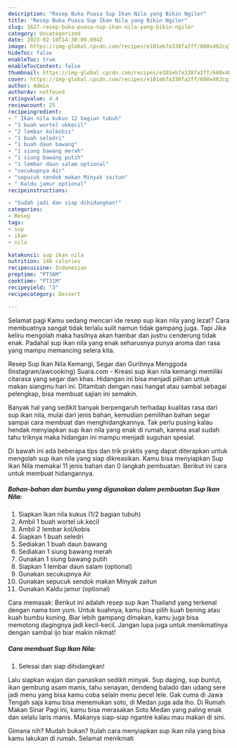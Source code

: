 ```yaml
---
description: "Resep Buka Puasa Sup Ikan Nila yang Bikin Ngiler"
title: "Resep Buka Puasa Sup Ikan Nila yang Bikin Ngiler"
slug: 1627-resep-buka-puasa-sup-ikan-nila-yang-bikin-ngiler
category: Uncategorized
date: 2023-02-10T14:30:09.694Z
image: https://img-global.cpcdn.com/recipes/e101eb7a338fa2ff/680x482cq70/sup-ikan-nila-foto-resep-utama.jpg
hideToc: false
enableToc: true
enableTocContent: false
thumbnail: https://img-global.cpcdn.com/recipes/e101eb7a338fa2ff/680x482cq70/sup-ikan-nila-foto-resep-utama.jpg
cover: https://img-global.cpcdn.com/recipes/e101eb7a338fa2ff/680x482cq70/sup-ikan-nila-foto-resep-utama.jpg
author: Admin
authorAv: notfound
ratingvalue: 4.4
reviewcount: 25
recipeingredient:
- " Ikan nila kukus 12 bagian tubuh"
- "1 buah wortel ukkecil"
- "2 lembar kolkobis"
- "1 buah seledri"
- "1 buah daun bawang"
- "1 siung bawang merah"
- "1 siung bawang putih"
- "1 lembar daun salam optional"
- "secukupnya Air"
- "sepucuk sendok makan Minyak zaitun"
- " Kaldu jamur optional"
recipeinstructions:

- "Sudah jadi dan siap dihidangkan!"
categories:
- Resep
tags:
- sup
- ikan
- nila

katakunci: sup ikan nila 
nutrition: 140 calories
recipecuisine: Indonesian
preptime: "PT36M"
cooktime: "PT31M"
recipeyield: "3"
recipecategory: Dessert

---
```



Selamat pagi Kamu sedang mencari ide resep sup ikan nila yang lezat? Cara membuatnya sangat tidak terlalu sulit namun tidak gampang juga. Tapi Jika keliru mengolah maka hasilnya akan hambar dan justru cenderung tidak enak. Padahal sup ikan nila yang enak seharusnya punya aroma dan rasa yang mampu memancing selera kita.


Resep Sup Ikan Nila Kemangi, Segar dan Gurihnya Menggoda (Instagram/awcooking) Suara.com - Kreasi sup ikan nila kemangi memiliki citarasa yang segar dan khas. Hidangan ini bisa menjadi pilihan untuk makan siangmu hari ini. Ditambah dengan nasi hangat atau sambal sebagai pelengkap, bisa membuat sajian ini semakin.

Banyak hal yang sedikit banyak berpengaruh terhadap kualitas rasa dari sup ikan nila, mulai dari jenis bahan, kemudian pemilihan bahan segar sampai cara membuat dan menghidangkannya. Tak perlu pusing kalau hendak menyiapkan sup ikan nila yang enak di rumah, karena asal sudah tahu triknya maka hidangan ini mampu menjadi suguhan spesial.


Di bawah ini ada beberapa tips dan trik praktis yang dapat diterapkan untuk mengolah sup ikan nila yang siap dikreasikan. Kamu bisa menyiapkan Sup Ikan Nila memakai 11 jenis bahan dan 0 langkah pembuatan. Berikut ini cara untuk membuat hidangannya.

<!--inarticleads1-->

##### Bahan-bahan dan bumbu yang digunakan dalam pembuatan Sup Ikan Nila:

1. Siapkan  Ikan nila kukus (1/2 bagian tubuh)
1. Ambil 1 buah wortel uk.kecil
1. Ambil 2 lembar kol/kobis
1. Siapkan 1 buah seledri
1. Sediakan 1 buah daun bawang
1. Sediakan 1 siung bawang merah
1. Gunakan 1 siung bawang putih
1. Siapkan 1 lembar daun salam (optional)
1. Gunakan secukupnya Air
1. Gunakan sepucuk sendok makan Minyak zaitun
1. Gunakan  Kaldu jamur (optional)


Cara memasak: Berikut ini adalah resep sup ikan Thailand yang terkenal dengan nama tom yum. Untuk kuahnya, kamu bisa pilih kuah bening atau kuah bumbu kuning. Biar lebih gampang dimakan, kamu juga bisa memotong dagingnya jadi kecil-kecil. Jangan lupa juga untuk menikmatinya dengan sambal ijo biar makin nikmat! 

<!--inarticleads2-->

##### Cara membuat Sup Ikan Nila:


1. Selesai dan siap dihidangkan!

Lalu siapkan wajan dan panaskan sedikit minyak. Sup daging, sup buntut, ikan gembung asam manis, tahu senayan, dendeng balado dan udang sere jadi menu yang bisa kamu coba selain menu pecel lele. Gak cuma di Jawa Tengah saja kamu bisa menemukan soto, di Medan juga ada lho. Di Rumah Makan Sinar Pagi ini, kamu bisa merasakan Soto Medan yang paling enak dan selalu laris manis. Makanya siap-siap ngantre kalau mau makan di sini. 

Gimana nih? Mudah bukan? Itulah cara menyiapkan sup ikan nila yang bisa kamu lakukan di rumah. Selamat menikmati
